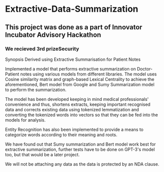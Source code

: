 # Extractive-Data-Summarization
## This project was done as a part of Innovator Incubator Advisory Hackathon
### We recieved 3rd prizeSecurity

Synopsis Derived using Extractive Summarisation for Patient Notes

Implemented a model that performs extractive summarization on Doctor-Patient notes using various models from different libraries. 
The model uses Cosine similarity matrix and graph-based Lexical Centrality to achieve the aforementioned, Bert model from Google and Sumy Summarization model to perform the summarization.

The model has been developed keeping in mind medical professionals' convenience and thus, shortens extracts, keeping important recognised data and corrects existing data using tokenized lemmatization and converting the tokenized words into vectors so that they can be fed into the models for analysis.

Entity Recognition has also been implemented to provide a means to categorize words according to their meaning and roots.

We have found out that Sumy summarization and Bert model work best for extractive summarization, further tests have to be done on GPT-3's model too, but that would be a later project.

We will not be attaching any data as the data is protected by an NDA clause.
